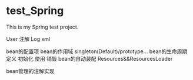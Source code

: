 # test_Spring
This is my Spring test project.

User 注解
Log  xml

bean的配置项
bean的作用域
    singleton(Default)/prototype...
bean的生命周期
    定义
    初始化
    使用
    销毁
bean的自动装配
Resources&&ResourcesLoader

bean管理的注解实现
